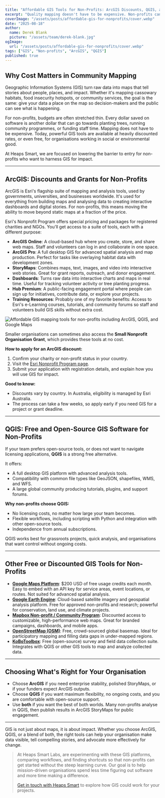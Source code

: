 ```yaml
---
title: "Affordable GIS Tools for Non-Profits: ArcGIS Discounts, QGIS, and Free Mapping Options"
excerpt: "Quality mapping doesn't have to be expensive. Non-profits can access ArcGIS at discounted rates, or use powerful free tools like QGIS, Google Maps, and more."
coverImage: "/assets/posts/affordable-gis-for-nonprofits/cover.webp"
date: "2025-08-18"
author:
  name: Derek Blank
  picture: "/assets/team/derek-blank.jpg"
ogImage:
  url: "/assets/posts/affordable-gis-for-nonprofits/cover.webp"
tags: ["GIS", "Non-profits", "ArcGIS", "QGIS"]
published: true
---
```


## Why Cost Matters in Community Mapping  

Geographic Information Systems (GIS) turn raw data into maps that tell stories about people, places, and impact. Whether it's mapping cassowary habitats, food insecurity hotspots, or community services, the goal is the same: give your data a place on the map so decision-makers and the public can see what is happening.  

For non-profits, budgets are often stretched thin. Every dollar saved on software is another dollar that can go towards planting trees, running community programmes, or funding staff time. Mapping does not have to be expensive. Today, powerful GIS tools are available at heavily discounted rates, or even free, for organisations working in social or environmental good.  

At Heaps Smart, we are focused on lowering the barrier to entry for non-profits who want to harness GIS for impact.  

---

## ArcGIS: Discounts and Grants for Non-Profits  

ArcGIS is Esri's flagship suite of mapping and analysis tools, used by governments, universities, and businesses worldwide. It's used for everything from building maps and analysing data to creating interactive dashboards and digital stories. For non-profits, this means moving the ability to move beyond static maps at a fraction of the price.  

Esri's Nonprofit Program offers special pricing and packages for registered charities and NGOs. You'll get access to a suite of tools, each with a different purpose:  

- **ArcGIS Online**: A cloud-based hub where you create, store, and share web maps. Staff and volunteers can log in and collaborate in one space.  
- **ArcGIS Pro**: A full desktop GIS for advanced spatial analysis and map production. Perfect for tasks like overlaying habitat data with development zones.  
- **StoryMaps**: Combines maps, text, images, and video into interactive web stories. Great for grant reports, outreach, and donor engagement.  
- **Dashboards**: Turns raw data into interactive charts and maps in real time. Useful for tracking volunteer activity or tree planting progress.  
- **Hub Premium**: A public-facing engagement portal where people can sign up for initiatives, contribute data, or explore your projects.  
- **Training Resources**: Probably one of my favorite benefits: Access to Esri's e-Learning courses, tutorials, and community forums so staff and volunteers build GIS skills without extra cost.  

![Affordable GIS mapping tools for non-profits including ArcGIS, QGIS, and Google Maps](/assets/posts/affordable-gis-for-nonprofits/cover.webp)

Smaller organisations can sometimes also access the **Small Nonprofit Organisation Grant**, which provides these tools at no cost.  

**How to apply for an ArcGIS discount:**  
1. Confirm your charity or non-profit status in your country.  
2. Visit the [Esri Nonprofit Program page](https://www.esri.com/en-us/industries/nonprofit/nonprofit-program).
3. Submit your application with registration details, and explain how you will use GIS for impact.  

**Good to know:**  
- Discounts vary by country. In Australia, eligibility is managed by Esri Australia.  
- The process can take a few weeks, so apply early if you need GIS for a project or grant deadline.  

---

## QGIS: Free and Open-Source GIS Software for Non-Profits

If your team prefers open-source tools, or does not want to navigate licensing applications, **QGIS** is a strong free alternative.  

It offers:  
- A full desktop GIS platform with advanced analysis tools.  
- Compatibility with common file types like GeoJSON, shapefiles, WMS, and WFS.  
- A large global community producing tutorials, plugins, and support forums.  

**Why non-profits choose QGIS:**  
- No licensing costs, no matter how large your team becomes.  
- Flexible workflows, including scripting with Python and integration with other open-source tools.  
- Independence from annual subscriptions.  

QGIS works best for grassroots projects, quick analysis, and organisations that want control without ongoing costs.  

---

## Other Free or Discounted GIS Tools for Non-Profits
- **[Google Maps Platform](https://developers.google.com/maps)**: $200 USD of free usage credits each month. Easy to embed with an API key for service areas, event locations, or routes. Not suited for advanced spatial analysis.  
- **[Google Earth Engine](https://earthengine.google.com/)**: Cloud-based satellite imagery and geospatial analysis platform. Free for approved non-profits and research; powerful for conservation, land use, and climate projects.  
- **[Mapbox Non-profit / Community Program](https://www.mapbox.com/community)**: Discounted access to customizable, high-performance web maps. Great for branded campaigns, dashboards, and mobile apps.  
- **[OpenStreetMap (OSM)](https://www.openstreetmap.org/)**: Free, crowd-sourced global basemap. Ideal for participatory mapping and filling data gaps in under-mapped regions.  
- **[KoBoToolbox](https://www.kobotoolbox.org/)**: Free (open-source) survey and field data collection suite. Integrates with QGIS or other GIS tools to map and analyze collected data.  

---

## Choosing What's Right for Your Organisation

- Choose **ArcGIS** if you need enterprise stability, polished StoryMaps, or if your funders expect ArcGIS outputs.  
- Choose **QGIS** if you want maximum flexibility, no ongoing costs, and you are comfortable with open-source support.  
- Use **both** if you want the best of both worlds. Many non-profits analyse in QGIS, then publish results in ArcGIS StoryMaps for public engagement.  

---

GIS is not just about maps, it is about impact. Whether you choose ArcGIS, QGIS, or a blend of both, the right tools can help your organisation make data visible, tell compelling stories, and advocate more effectively for change. 

> At Heaps Smart Labs, are experimenting with these GIS platforms, comparing workflows, and finding shortcuts so that non-profits can get started without the steep learning curve. Our goal is to help mission-driven organisations spend less time figuring out software and more time making a difference.  
>
> [Get in touch with Heaps Smart](https://heaps-smart.com/contact/) to explore how GIS could work for your projects.  

